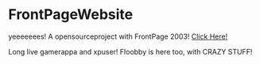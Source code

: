 # FrontPageWebsite
yeeeeeees! A opensourceproject with FrontPage 2003!
[Click Here!](http://2003page.ga)

Long live gamerappa and xpuser! Floobby is here too, with CRAZY STUFF!
